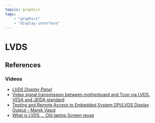 ```yaml
---
topics: graphics
tags:
    - "graphics"
    - "display-interface"
---
```


# LVDS

## References

### Videos

- [*LVDS Display Panel*](https://www.kernel.org/doc/Documentation/devicetree/bindings/display/panel/panel-lvds.txt)
- [Video signal transmission between motherboard and Tcon via LVDS. VESA and JEIDA standard](https://youtu.be/ca5i_GZ9lds)
- [Testing and Remote Access to Embedded System DPI/LVDS Display Output - Marek Vasut](https://youtu.be/ncnM8K6A1l4)
- [What is LVDS ... Old laptop Screen reuse](https://youtu.be/Gph9hYLPMFk)
